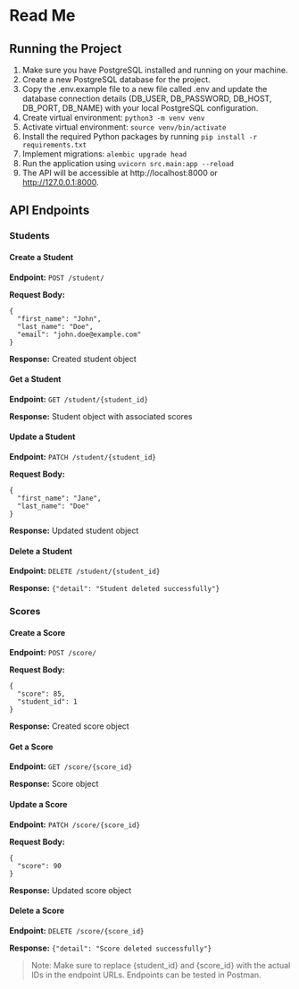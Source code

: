 # Read Me

## Running the Project

1. Make sure you have PostgreSQL installed and running on your machine.
2. Create a new PostgreSQL database for the project.
3. Copy the .env.example file to a new file called .env and update the database connection details (DB_USER, DB_PASSWORD, DB_HOST, DB_PORT, DB_NAME) with your local PostgreSQL configuration.
4. Create virtual environment: `python3 -m venv venv`
5. Activate virtual environment: `source venv/bin/activate`
6. Install the required Python packages by running `pip install -r requirements.txt`
7. Implement migrations: `alembic upgrade head`
8. Run the application using `uvicorn src.main:app --reload`
9. The API will be accessible at http://localhost:8000 or http://127.0.0.1:8000.

## API Endpoints

### Students

#### Create a Student

**Endpoint:** `POST /student/`

**Request Body:**

```
{
  "first_name": "John",
  "last_name": "Doe",
  "email": "john.doe@example.com"
}
```

**Response:** Created student object

#### Get a Student

**Endpoint:** `GET /student/{student_id}`

**Response:** Student object with associated scores

#### Update a Student

**Endpoint:** `PATCH /student/{student_id}`

**Request Body:**

```
{
  "first_name": "Jane",
  "last_name": "Doe"
}
```

**Response:** Updated student object

#### Delete a Student

**Endpoint:** `DELETE /student/{student_id}`

**Response:** `{"detail": "Student deleted successfully"}`

### Scores

#### Create a Score

**Endpoint:** `POST /score/`

**Request Body:**

```
{
  "score": 85,
  "student_id": 1
}
```

**Response:** Created score object

#### Get a Score

**Endpoint:** `GET /score/{score_id}`

**Response:** Score object

#### Update a Score

**Endpoint:** `PATCH /score/{score_id}`

**Request Body:**

```
{
  "score": 90
}
```

**Response:** Updated score object

#### Delete a Score

**Endpoint:** `DELETE /score/{score_id}`

**Response:** `{"detail": "Score deleted successfully"}`

> Note: Make sure to replace {student_id} and {score_id} with the actual IDs in the endpoint URLs.
> Endpoints can be tested in Postman.